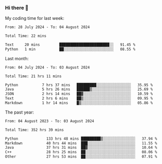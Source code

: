 ### Hi there 👋

My coding time for last week:

<!--START_SECTION:week-->

```txt
From: 28 July 2024 - To: 04 August 2024

Total Time: 22 mins

Text     20 mins         ███████████████████████░░   91.45 %
Python   1 min           ██░░░░░░░░░░░░░░░░░░░░░░░   08.55 %
```

<!--END_SECTION:week-->

Last month:

<!--START_SECTION:month-->

```txt
From: 04 July 2024 - To: 03 August 2024

Total Time: 21 hrs 11 mins

Python           7 hrs 37 mins   █████████░░░░░░░░░░░░░░░░   35.95 %
Java             5 hrs 26 mins   ██████▒░░░░░░░░░░░░░░░░░░   25.69 %
JSON             2 hrs 14 mins   ██▓░░░░░░░░░░░░░░░░░░░░░░   10.59 %
Text             2 hrs 6 mins    ██▒░░░░░░░░░░░░░░░░░░░░░░   09.95 %
Markdown         1 hr 14 mins    █▒░░░░░░░░░░░░░░░░░░░░░░░   05.86 %
```

<!--END_SECTION:month-->

The past year:

<!--START_SECTION:year-->

```txt
From: 04 August 2023 - To: 03 August 2024

Total Time: 352 hrs 39 mins

Python             133 hrs 48 mins █████████▒░░░░░░░░░░░░░░░   37.94 %
Markdown           40 hrs 44 mins  ███░░░░░░░░░░░░░░░░░░░░░░   11.55 %
Java               37 hrs 31 mins  ██▓░░░░░░░░░░░░░░░░░░░░░░   10.64 %
C++                28 hrs 25 mins  ██░░░░░░░░░░░░░░░░░░░░░░░   08.06 %
Other              27 hrs 53 mins  ██░░░░░░░░░░░░░░░░░░░░░░░   07.91 %
```

<!--END_SECTION:year-->

